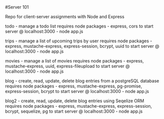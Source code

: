 #Server 101

Repo for client-server assignments with Node and Express

todo - manage a todo list
requires node packages - express, cors
to start server @ localhost:3000 - node app.js

trips - manage a list of upcoming trips by user
requires node packages - express, mustache-express, express-session, bcrypt, uuid
to start server @ localhost:3000 - node app.js

movies - manage a list of movies
requires node packages - express, mustache-express, uuid, express-fileupload
to start server @ localhost:3000 - node app.js

blog - create, read, update, delete blog entries from a postgreSQL database
requires node packages - express, mustache-express, pg-promise, express-session, bcrypt
to start server @ localhost:3000 - node app.js

blog2 - create, read, update, delete blog entries using Seqelize ORM
requires node packages - express, mustache-express, express-session, bcrypt, sequelize, pg
to start server @ localhost:3000 - node app.js


